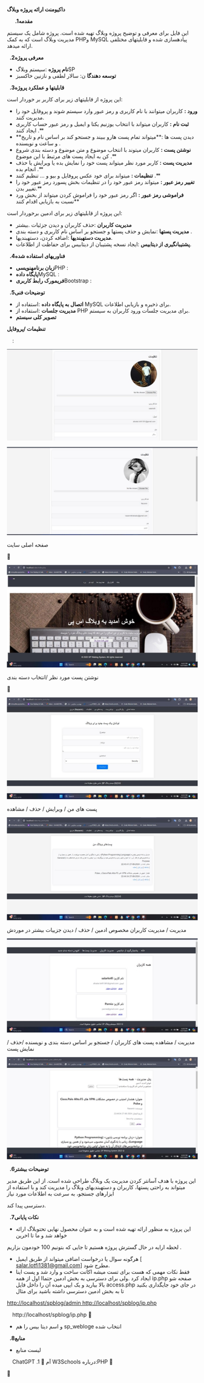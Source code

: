 ﻿**داکیومنت ارائه پروژه وبلاگ**  

`   `**.1مقدمه**  

این فایل برای معرفی و توضیح پروژه وبلاگ تهیه شده است. پروژه شامل یک سیستم مدیریت وبلاگ است که به کمک  PHPو MySQL پیادهسازی شده و قابلیتهای مختلفی ارائه میدهد.  

` `**.2معرفی پروژه**  

- **نام پروژه** :سیستم وبلاگSP  
- **توسعه دهندگا** ن: سالار لطفی و نازنین خاکسبز 

` `**.3قابلیتها و عملکرد پروژه**  

این پروژه از قابلیتهای زیر برای کاربر بر خوردار است:  

- **ورود :** کاربران میتوانند با نام کاربری و رمز عبور وارد سیستم شوند و پروفایل خود را مدیریت کنند.  
- **ثبت نام :** کاربران میتواند با انتخاب یوزنیم یکتا و ایمیل و رمز عبور حساب کاربری ایجاد کنند .**  
- **دیدن پست ها :**میتواند تمام پست هارو ببیند و جستحو کند بر اساس نام و تاریخ و ساعت و نویسنده . 
- **نوشتن پست :** کاربران میتوند با انتخاب موضوع و متن موضوع و دسته بندی شروع کن به ایجاد پست های مرتبط با این موضوع .**  
- **مدیریت پست :** کاربر مورد نظر میتواند  پست خود را نمایش بده یا ویرایش یا حذف انجام بده .**  
- **تنظیمات :** میتواند برای خود عکس پروفایل و بیو و ... تنظیم کنند .**  
- **تغییر رمز عبور :** میتواند رمز عبور خود را در تنظیمات بخش پسورد رمز عبور خود را تغییر بدن.**  
- **فراموشی رمز عبور :** اگر رمز عبور خود را فراموش کردن میتواند از بخش ورد نسبت به بازیابی اقدام کنند**  

این پروژه از قابلیتهای زیر برای ادمین برخوردار است:  

- **مدیریت کاربران**  :حذف کاربران و دیدن جزئیات .بیشتر  
- **مدیریت پستها** :نمایش و حذف پستها و جستجو بر اساس نام کاربری و دسته بندی .  
- **مدیریت دستهبندیها** :اضافه کردن، دستهبندیها.  
- **پشتیبانگیری از دیتابیس** :ایجاد نسخه پشتیبان از دیتابیس برای حفاظت از اطلاعات.  

` `**.4فناوریهای استفاده شده**  

- **زبان برنامهنویسی**PHP :  
- **پایگاه داده**MySQL :  
- **فریمورک رابط کاربری**Bootstrap :  

` `**.5توضیحات فنی**  

- **اتصال به پایگاه داده** :استفاده از MySQL برای ذخیره و بازیابی اطلاعات.  
- **مدیریت جلسات** :استفاده از PHP برای مدیریت جلسات ورود کاربران به سیستم.  
- **تصویر کلی سیستم**  

**تنظیمات /پروفایل**  

`  `: 

![](Aspose.Words.5b8dc70e-51a9-4e9b-8bd7-901630683087.001.jpeg)

![](Aspose.Words.5b8dc70e-51a9-4e9b-8bd7-901630683087.002.jpeg)

صفحه اصلی سایت  

￿

![](Aspose.Words.5b8dc70e-51a9-4e9b-8bd7-901630683087.003.jpeg)

نوشتن پست مورد نظر /انتخاب دسته بندی  

￿

![](Aspose.Words.5b8dc70e-51a9-4e9b-8bd7-901630683087.004.jpeg)

پست های من / ویرایش / حذف / مشاهده  

![](Aspose.Words.5b8dc70e-51a9-4e9b-8bd7-901630683087.005.jpeg)

مدیریت / مدیریت کاربران مخصوص ادمین / حذف / دیدن جزییات  بیشتر در موردش  

![](Aspose.Words.5b8dc70e-51a9-4e9b-8bd7-901630683087.006.jpeg)

مدیریت / مشاهده پست های کاربران / جستجو بر اساس دسته بندی و نویسنده /حذف /نمایش پست  

![](Aspose.Words.5b8dc70e-51a9-4e9b-8bd7-901630683087.007.jpeg)

` `**.6توضیحات بیشتر**  

این پروژه با هدف آسانتر کردن مدیریت یک وبلاگ طراحی شده است. از این طریق مدیر میتواند به راحتی پستها، کاربران و دستهبندیهای وبلاگ را مدیریت کند و با استفاده از ابزارهای جستجو، به سرعت به اطلاعات مورد نیاز 

دسترسی پیدا کند.  

` `**.7نکات پایانی**  

- این پروژه به منظور ارائه تهیه شده است و به عنوان محصول نهایی تحتوبلاگ ارائه خواهد شد و ما تا اخرین 

لحظه ارایه در حال گسترش پروژه هستیم تا جایی که بتونیم 100 خودمون بزاریم .  

- هرگونه سوال یا درخواست اضافی میتواند از طریق ایمیل [ salar.lotfi1381@gmail.com] مطرح شود.  
- فقط نکات مهمی که هست برای تست میشه اکانت ساخت و وارد شد و پست اینا ایجاد کرد .ولی برای دسترسی به بخش ادمین حتماا اول از همه ip.php صفحه شو بالا بیارید و یک ایپی میده آن را داخل فایل access.php در جای خود جایگداری بکنید تا به بخش ادمین دسترسی داشته باشید برای مثال  

[  http://localhost/spblog/admin   http://localhost/spblog/ip.php](http://localhost/spblog/admin%0bhttp:/localhost/spblog/ip.php%0b/)

`  `http://localhost/spblog/ip.php ￿

- و اسم دیتا بیس را هم sp\_webloge  انتخاب شده 

` `**.8منابع**  

- لیست منابع  

`  `ChatGPT .1 ￿ آم W3Schools درباره:PHP  ￿

￿
